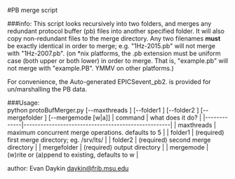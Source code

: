 #PB merge script

###info:
This script looks recursively into two folders, and merges any redundant protocol buffer (pb) files into another specified folder. It will also copy non-redundant files to the merge directory.
Any two filenames **must** be exactly identical in order to merge; e.g. "1Hz-2015.pb" will not merge with "1Hz-2007.pb". (on *nix platforms, the .pb extension must be uniform case (both upper or both lower) in order to merge. That is, "example.pb" will not merge with "example.PB". YMMV on other platforms.)

For convenience, the Auto-generated EPICSevent_pb2. is provided for un/marshalling the PB data.

###Usage:    
	python protoBufMerger.py [--maxthreads <threads>] [--folder1 <directory>] [--folder2 <directory>] [--mergefolder <directory>] [--mergemode [w|a]]
| command     | what does it do?                                   |
|-------------|----------------------------------------------------|
| maxthreads  | maximum concurrent merge operations. defaults to 5 |
| folder1     | (required) first merge directory; eg. /srv/lts/    |
| folder2     | (required) second merge directory                  |
| mergefolder | (required) output directory                        |
| mergemode   | (w)rite or (a)ppend to existing, defaults to w     |



author: Evan Daykin <daykin@frib.msu.edu>